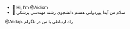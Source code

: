 - 👋 Hi, I’m @Aidixm
- 👀 
سلام من آیدا پوردولتی هستم دانشجوی رشته مهندسی پزشکی 

@Aiidap.     راه ارتباطی با من  در تلگرام 

<!---
Aidixam/Aidixam is a ✨ special ✨ repository because its `README.md` (this file) appears on your GitHub profile.
You can click the Preview link to take a look at your changes.
--->
